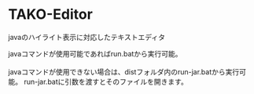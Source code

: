 # TAKO-Editor
javaのハイライト表示に対応したテキストエディタ

javaコマンドが使用可能であればrun.batから実行可能。<br>
<br>
javaコマンドが使用できない場合は、distフォルダ内のrun-jar.batから実行可能。
run-jar.batに引数を渡すとそのファイルを開きます。
